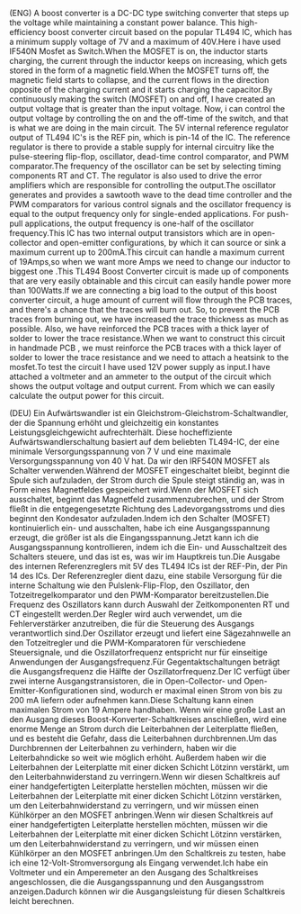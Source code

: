 (ENG)  A boost converter is a DC-DC type switching converter that steps up the voltage while maintaining a constant power balance. This  high-efficiency boost converter circuit based on the popular TL494 IC, which has a minimum supply voltage of 7V and a maximum of 40V.Here i have used IF540N Mosfet as Switch.When the MOSFET is on, the inductor starts charging, the current through the inductor keeps on increasing, which gets stored in the form of a magnetic field.When the  MOSFET turns off, the magnetic field starts to collapse, and the current flows in the direction opposite of the charging current and it starts charging the capacitor.By continuously making the switch (MOSFET) on and off, I have created an output voltage that is greater than the input voltage. Now, i can control the output voltage by controlling the on and the off-time of the switch, and that is what we are doing in the main circuit. The 5V internal reference regulator output of TL494 IC's is the REF pin, which is pin-14 of the IC. The reference regulator is there to provide a stable supply for internal circuitry like the pulse-steering flip-flop, oscillator, dead-time control comparator, and PWM comparator.The frequency of the oscillator can be set by selecting timing components RT and CT. The regulator is also used to drive the error amplifiers which are responsible for controlling the output.The oscillator generates and provides a sawtooth wave to the dead time controller and the PWM comparators for various control signals and the oscillator frequency is equal to the output frequency only for single-ended applications. For push-pull applications, the output frequency is one-half of the oscillator frequency.This IC has two internal output transistors which are in open-collector and open-emitter configurations, by which it can source or sink a maximum current up to 200mA.This circuit can handle a maximum current of 19Amps,so when we want more Amps we need to change our inductor to biggest one .This TL494 Boost Converter circuit is made up of components that are very easily obtainable and this circuit can easily handle power more than 100Watts.If we are connecting a big load to the output of this boost converter circuit, a huge amount of current will flow through the PCB traces, and there's a chance that the traces will burn out. So, to prevent the PCB traces from burning out, we have increased the trace thickness as much as possible. Also, we have reinforced the PCB traces with a thick layer of solder to lower the trace resistance.When we want to  construct this circuit in handmade PCB , we must  reinforce the PCB traces with a thick layer of solder to lower the trace resistance and we need to attach a heatsink to the mosfet.To test the circuit I have used 12V power supply as input.I have attached a voltmeter and an ammeter to the output of the circuit which shows the output voltage and output current. From which we can easily calculate the output power for this circuit. 

(DEU)   Ein Aufwärtswandler ist ein Gleichstrom-Gleichstrom-Schaltwandler, der die Spannung erhöht und gleichzeitig ein konstantes Leistungsgleichgewicht aufrechterhält. Diese hocheffiziente Aufwärtswandlerschaltung basiert auf dem beliebten TL494-IC, der eine minimale Versorgungsspannung von 7 V und eine maximale Versorgungsspannung von 40 V hat. Da wir den IRF540N MOSFET als Schalter verwenden.Während der MOSFET eingeschaltet bleibt, beginnt die Spule sich aufzuladen, der Strom durch die Spule steigt ständig an, was in Form eines Magnetfeldes gespeichert wird.Wenn der MOSFET sich ausschaltet, beginnt das Magnetfeld zusammenzubrechen, und der Strom fließt in die entgegengesetzte Richtung des Ladevorgangsstroms und dies beginnt den Kondesator aufzuladen.Indem ich den Schalter (MOSFET) kontinuierlich ein- und ausschalten, habe ich  eine Ausgangsspannung erzeugt, die größer ist als die Eingangsspannung.Jetzt kann ich die Ausgangsspannung kontrollieren, indem ich die Ein- und Ausschaltzeit des Schalters steuere, und das ist es, was wir im Hauptkreis tun.Die Ausgabe des internen Referenzreglers mit 5V des TL494 ICs ist der REF-Pin, der Pin 14 des ICs. Der Referenzregler dient dazu, eine stabile Versorgung für die interne Schaltung wie den Pulslenk-Flip-Flop, den Oszillator, den Totzeitregelkomparator und den PWM-Komparator bereitzustellen.Die Frequenz des Oszillators kann durch Auswahl der Zeitkomponenten RT und CT eingestellt werden.Der Regler wird auch verwendet, um die Fehlerverstärker anzutreiben, die für die Steuerung des Ausgangs verantwortlich sind.Der Oszillator erzeugt und liefert eine Sägezahnwelle an den Totzeitregler und die PWM-Komparatoren für verschiedene Steuersignale, und die Oszillatorfrequenz entspricht nur für einseitige Anwendungen der Ausgangsfrequenz.Für Gegentaktschaltungen beträgt die Ausgangsfrequenz die Hälfte der Oszillatorfrequenz.Der IC verfügt über zwei interne Ausgangstransistoren, die in Open-Collector- und Open-Emitter-Konfigurationen sind, wodurch er maximal einen Strom von bis zu 200 mA liefern oder aufnehmen kann.Diese Schaltung kann einen maximalen Strom von 19 Ampere handhaben. Wenn wir eine große Last an den Ausgang dieses Boost-Konverter-Schaltkreises anschließen, wird eine enorme Menge an Strom durch die Leiterbahnen der Leiterplatte fließen, und es besteht die Gefahr, dass die Leiterbahnen durchbrennen.Um das Durchbrennen der Leiterbahnen zu verhindern, haben wir die Leiterbahndicke so weit wie möglich erhöht. Außerdem haben wir die Leiterbahnen der Leiterplatte mit einer dicken Schicht Lötzinn verstärkt, um den Leiterbahnwiderstand zu verringern.Wenn wir diesen Schaltkreis auf einer handgefertigten Leiterplatte herstellen möchten, müssen wir die Leiterbahnen der Leiterplatte mit einer dicken Schicht Lötzinn verstärken, um den Leiterbahnwiderstand zu verringern, und wir müssen einen Kühlkörper an den MOSFET anbringen.Wenn wir diesen Schaltkreis auf einer handgefertigten Leiterplatte herstellen möchten, müssen wir die Leiterbahnen der Leiterplatte mit einer dicken Schicht Lötzinn verstärken, um den Leiterbahnwiderstand zu verringern, und wir müssen einen Kühlkörper an den MOSFET anbringen.Um den Schaltkreis zu testen, habe ich eine 12-Volt-Stromversorgung als Eingang verwendet.Ich habe ein Voltmeter und ein Amperemeter an den Ausgang des Schaltkreises angeschlossen, die die Ausgangsspannung und den Ausgangsstrom anzeigen.Dadurch können wir die Ausgangsleistung für diesen Schaltkreis leicht berechnen.
